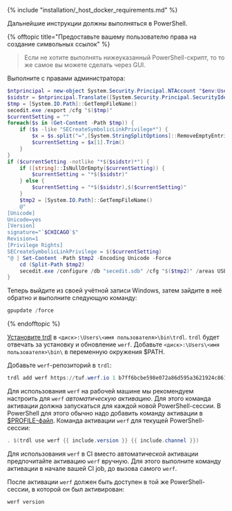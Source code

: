 {% include "installation/_host_docker_requirements.md" %}

Дальнейшие инструкции должны выполняться в PowerShell.

{% offtopic title="Предоставьте вашему пользователю права на создание символьных ссылок" %}
> Если не хотите выполнять нижеуказанный PowerShell-скрипт, то то же самое вы можете сделать через GUI.

Выполните с правами администратора:
```powershell
$ntprincipal = new-object System.Security.Principal.NTAccount "$env:UserName"
$sidstr = $ntprincipal.Translate([System.Security.Principal.SecurityIdentifier]).Value.ToString()
$tmp = [System.IO.Path]::GetTempFileName()
secedit.exe /export /cfg "$($tmp)"
$currentSetting = ""
foreach($s in (Get-Content -Path $tmp)) {
    if ($s -like "SECreateSymbolicLinkPrivilege*") {
        $x = $s.split("=",[System.StringSplitOptions]::RemoveEmptyEntries)
        $currentSetting = $x[1].Trim()
    }
}
if ($currentSetting -notlike "*$($sidstr)*") {
    if ([string]::IsNullOrEmpty($currentSetting)) {
        $currentSetting = "*$($sidstr)"
    } else {
        $currentSetting = "*$($sidstr),$($currentSetting)"
    }
    $tmp2 = [System.IO.Path]::GetTempFileName()
    @"
[Unicode]
Unicode=yes
[Version]
signature="`$CHICAGO`$"
Revision=1
[Privilege Rights]
SECreateSymbolicLinkPrivilege = $($currentSetting)
"@ | Set-Content -Path $tmp2 -Encoding Unicode -Force
    cd (Split-Path $tmp2)
    secedit.exe /configure /db "secedit.sdb" /cfg "$($tmp2)" /areas USER_RIGHTS
}
```

Теперь выйдите из своей учётной записи Windows, затем зайдите в неё обратно и выполните следующую команду:
```powershell
gpupdate /force
```
{% endofftopic %}

[Установите trdl](https://github.com/werf/trdl/releases/) в `<диск>:\Users\<имя пользователя>\bin\trdl`. `trdl` будет отвечать за установку и обновление `werf`. Добавьте `<диск>:\Users\<имя пользователя>\bin\` в переменную окружения $PATH.

Добавьте `werf`-репозиторий в `trdl`:
```powershell
trdl add werf https://tuf.werf.io 1 b7ff6bcbe598e072a86d595a3621924c8612c7e6dc6a82e919abe89707d7e3f468e616b5635630680dd1e98fc362ae5051728406700e6274c5ed1ad92bea52a2
```
 
Для использования `werf` на рабочей машине мы рекомендуем настроить для `werf` _автоматическую активацию_. Для этого команда активации должна запускаться для каждой новой PowerShell-сессии. В PowerShell для этого обычно надо добавить команду активации в [$PROFILE-файл](https://docs.microsoft.com/en-us/powershell/module/microsoft.powershell.core/about/about_profiles). Команда активации `werf` для текущей PowerShell-сессии:
```powershell
. $(trdl use werf {{ include.version }} {{ include.channel }})
```

Для использования `werf` в CI вместо автоматической активации предпочитайте активацию `werf` вручную. Для этого выполните команду активации в начале вашей CI job, до вызова самого `werf`.

После активации `werf` должен быть доступен в той же PowerShell-сессии, в которой он был активирован:
```powershell
werf version
```
